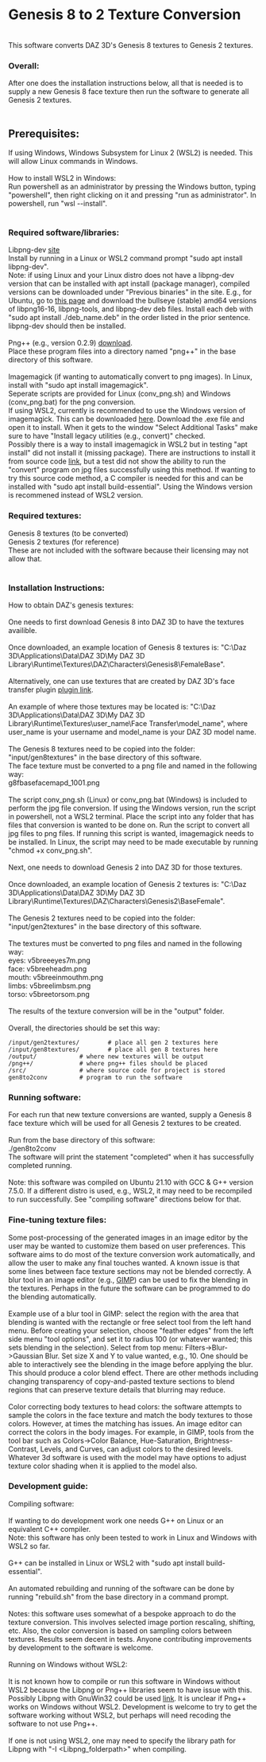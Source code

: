 # Genesis 8 to 2 Texture Conversion
<br>
This software converts DAZ 3D's Genesis 8 textures to Genesis 2 textures.<br>

### Overall:


After one does the installation instructions below, all that is needed is to supply a new Genesis 8 face texture then run the software to generate all Genesis 2 textures.<br>
<br>
## Prerequisites:


If using Windows, Windows Subsystem for Linux 2 (WSL2) is needed. This will allow Linux commands in Windows.<br>
<br>
How to install WSL2 in Windows:<br>
Run powershell as an administrator by pressing the Windows button, typing "powershell", then right clicking on it and pressing "run as administrator". In powershell, run "wsl --install".<br>
<br>
### Required software/libraries:

Libpng-dev [site](http://www.libpng.org/pub/png/libpng.html)<br>
Install by running in a Linux or WSL2 command prompt "sudo apt install libpng-dev".<br>
Note: if using Linux and your Linux distro does not have a libpng-dev version that can be installed with apt install (package manager), compiled versions can be downloaded under "Previous
binaries" in the site. E.g., for Ubuntu, go to [this page](http://packages.debian.org/search?keywords=libpng&suite=default&section=all&arch=any&searchon=names) and download the bullseye (stable) amd64 versions of libpng16-16, libpng-tools, and libpng-dev deb files. Install each deb with "sudo apt install ./deb_name.deb" in the order listed in the prior sentence. libpng-dev should then be installed.<br>
<br>
Png++ (e.g., version 0.2.9) [download](https://www.nongnu.org/pngpp/).<br>
Place these program files into a directory named "png++" in the base directory of this software.<br>
<br>
Imagemagick (if wanting to automatically convert to png images). In Linux, install with "sudo apt install imagemagick".<br>
Seperate scripts are provided for Linux (conv_png.sh) and Windows (conv_png.bat) for the png conversion.<br>
If using WSL2, currently is recommended to use the Windows version of imagemagick. This can be downloaded [here](https://imagemagick.org/script/download.php#windows). Download the .exe file and open it to install. When it gets to the window "Select Additional Tasks" make sure to have "Install legacy utilities (e.g., convert)" checked.<br>
Possibly there is a way to install imagemagick in WSL2 but in testing "apt install" did not install it (missing package). There are instructions to install it from source code [link](https://gist.github.com/cuuupid/963db645047597723956af13ab87b73a), but a test did not show the ability to run the "convert" program on jpg files successfully using this method. If wanting to try this source code method, a C compiler is needed for this and can be installed with "sudo apt install build-essential". Using the Windows version is recommened instead of WSL2 version.<br>

### Required textures:

Genesis 8 textures (to be converted)<br>
Genesis 2 textures (for reference)<br>
These are not included with the software because their licensing may not allow that.<br>
<br>
### Installation Instructions:

How to obtain DAZ's genesis textures:<br>
<br>
One needs to first download Genesis 8 into DAZ 3D to have the textures availible.<br>
<br>
Once downloaded, an example location of Genesis 8 textures is: "C:\Daz 3D\Applications\Data\DAZ 3D\My DAZ 3D Library\Runtime\Textures\DAZ\Characters\Genesis8\FemaleBase".<br>
<br>
Alternatively, one can use textures that are created by DAZ 3D's face transfer plugin [plugin link](https://www.daz3d.com/face-transfer-unlimited).<br>
<br>
An example of where those textures may be located is: "C:\Daz 3D\Applications\Data\DAZ 3D\My DAZ 3D Library\Runtime\Textures\user_name\Face Transfer\model_name", where user_name is your username and model_name is your DAZ 3D model name.<br>
<br>
The Genesis 8 textures need to be copied into the folder: "input/gen8textures" in the base directory of this software.<br>
The face texture must be converted to a png file and named in the following way:<br>
g8fbasefacemapd_1001.png<br>
<br> 
The script conv_png.sh (Linux) or conv_png.bat (Windows) is included to perform the jpg file conversion. If using the Windows version, run the script in powershell, not a WSL2 terminal. Place the script into any folder that has files that conversion is wanted to be done on. Run the script to convert all jpg files to png files. If running this script is wanted, imagemagick needs to be installed. In Linux, the script may need to be made executable by running "chmod +x conv_png.sh".<br>
<br>
Next, one needs to download Genesis 2 into DAZ 3D for those textures.<br>
<br>
Once downloaded, an example location of Genesis 2 textures is: "C:\Daz 3D\Applications\Data\DAZ 3D\My DAZ 3D Library\Runtime\Textures\DAZ\Characters\Genesis2\BaseFemale".<br>
<br>
The Genesis 2 textures need to be copied into the folder: "input/gen2textures" in the base directory of this software.<br>
<br>
The textures must be converted to png files and named in the following way:<br>
eyes: v5breeeyes7m.png<br>
face: v5breeheadm.png<br>
mouth: v5breeinmouthm.png<br>
limbs: v5breelimbsm.png<br>
torso: v5breetorsom.png<br>
<br>
The results of the texture conversion will be in the "output" folder.<br>
<br>
Overall, the directories should be set this way:<br>
```
/input/gen2textures/		# place all gen 2 textures here
/input/gen8textures/		# place all gen 8 textures here
/output/			# where new textures will be output
/png++/				# where png++ files should be placed
/src/				# where source code for project is stored
gen8to2conv			# program to run the software
```

### Running software:

For each run that new texture conversions are wanted, supply a Genesis 8 face texture which will be used for all Genesis 2 textures to be created.<br>
<br>
Run from the base directory of this software:<br>
./gen8to2conv<br>
The software will print the statement "completed" when it has successfully completed running.<br>
<br>
Note: this software was compiled on Ubuntu 21.10 with GCC & G++ version 7.5.0. If a different distro is used, e.g., WSL2, it may need to be recompiled to run successfully. See "compiling software" directions below for that.

### Fine-tuning texture files:

Some post-processing of the generated images in an image editor by the user may be wanted to customize them based on user preferences. This software aims to do most of the texture conversion work automatically, and allow the user to make any final touches wanted. A known issue is that some lines between face texture sections may not be blended correctly. A blur tool in an image editor (e.g., [GIMP](https://www.gimp.org)) can be used to fix the blending in the textures. Perhaps in the future the software can be programmed to do the blending automatically.<br>
<br>
Example use of a blur tool in GIMP: select the region with the area that blending is wanted with the rectangle or free select tool from the left hand menu. Before creating your selection, choose "feather edges" from the left side menu "tool options", and set it to radius 100 (or whatever wanted; this sets blending in the selection). Select from top menu: Filters->Blur->Gaussian Blur. Set size X and Y to value wanted, e.g., 10. One should be able to interactively see the blending in the image before applying the blur. This should produce a color blend effect. There are other methods including changing transparency of copy-and-pasted texture sections to blend regions that can preserve texture details that blurring may reduce.<br>
<br>
Color correcting body textures to head colors: the software attempts to sample the colors in the face texture and match the body textures to those colors. However, at times the matching has issues. An image editor can correct the colors in the body images. For example, in GIMP, tools from the tool bar such as Colors->Color Balance, Hue-Saturation, Brightness-Contrast, Levels, and Curves, can adjust colors to the desired levels. Whatever 3d software is used with the model may have options to adjust texture color shading when it is applied to the model also.<br>

### Development guide:

Compiling software:<br>
<br>
If wanting to do development work one needs G++ on Linux or an equivalent C++ compiler.<br>
Note: this software has only been tested to work in Linux and Windows with WSL2 so far.<br>
<br>
G++ can be installed in Linux or WSL2 with "sudo apt install build-essential".<br>
<br>
An automated rebuilding and running of the software can be done by running "rebuild.sh" from the base directory in a command prompt.<br>
<br>
Notes: this software uses somewhat of a bespoke approach to do the texture conversion. This involves selected image portion rescaling, shifting, etc. Also, the color conversion is based on sampling colors between textures. Results seem decent in tests. Anyone contributing improvements by development to the software is welcome.<br>
<br>
Running on Windows without WSL2:<br>
<br>
It is not known how to compile or run this software in Windows without WSL2 because the Libpng or Png++ libraries seem to have issue with this. Possibly Libpng with GnuWin32 could be used [link](https://gnuwin32.sourceforge.net/packages/libpng.htm). It is unclear if Png++ works on Windows without WSL2. Development is welcome to try to get the software working without WSL2, but perhaps will need recoding the software to not use Png++.<br>
<br>
If one is not using WSL2, one may need to specify the library path for Libpng with "-I <Libpng_folderpath>" when compiling.<br>
